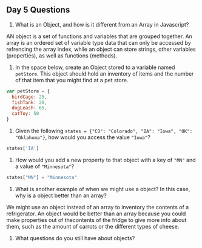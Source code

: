 ## Day 5 Questions

1. What is an Object, and how is it different from an Array in Javascript?

AN object is a set of functions and variables that are grouped together. An array is an ordered set of variable type data that can only be accessed by refrencing the array index, while an object can store strings, other variables (properties), as well as functions (methods).

1. In the space below, create an Object stored to a variable named `petStore`.  This object should hold an inventory of items and the number of that item that you might find at a pet store.

```javascript
var petStore = {
  birdCage: 25,
  fishTank: 20,
  dogLeash: 65,
  catToy: 50
}
```

1. Given the following `states = {"CO": "Colorado", "IA": "Iowa", "OK": "Oklahoma"}`, how would you access the value `"Iowa"`?

```javascript
states['IA']
```

1. How would you add a new property to that object with a key of `"MN"` and a value of `"Minnesota"`?

```javascript
states["MN"] = "Minnesota"
```

1. What is another example of when we might use a object?  In this case, why is a object better than an array?

We might use an object instead of an array to inventory the contents of a refrigerator. An object would be better than an array because you could make properties out of thecontents of the fridge to give more info about them, such as the amount of carrots or the different types of cheese.

1. What questions do you still have about objects?
